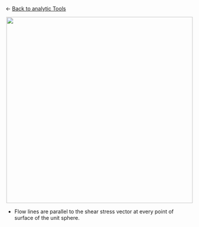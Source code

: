 ← [Back to analytic Tools](./analyticTools.md)

<p align="center">
    <img src="images/flow_lines_on_unit_sphere.jpg" width="500">
</p>

- Flow lines are parallel to the shear stress vector at every point of surface of the unit sphere.